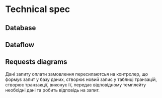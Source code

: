 # Technical spec


## Database

## Dataflow

## Requests diagrams
Дані запиту оплати замовлення пересилаютсья на контролер, що формує запит у базу даних, створює новий запис у таблиці транзацій, створює транзакції, виконує її, передає відповідному темплейту необхідні дані та робить відповідь на запит. 